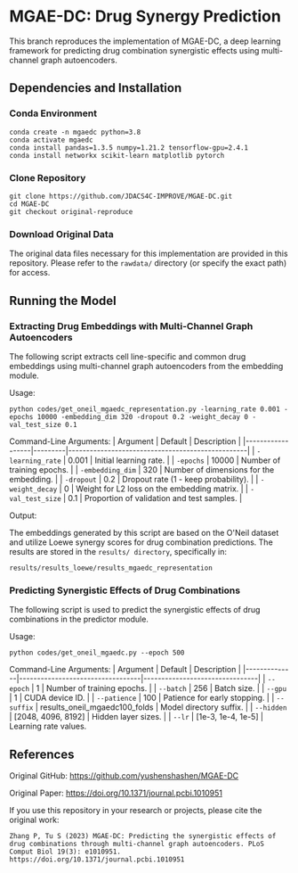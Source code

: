 # MGAE-DC: Drug Synergy Prediction
This branch reproduces the implementation of MGAE-DC, a deep learning framework for predicting drug combination synergistic effects using multi-channel graph autoencoders.

## Dependencies and Installation
### Conda Environment
```
conda create -n mgaedc python=3.8
conda activate mgaedc
conda install pandas=1.3.5 numpy=1.21.2 tensorflow-gpu=2.4.1
conda install networkx scikit-learn matplotlib pytorch
```

### Clone Repository
```
git clone https://github.com/JDACS4C-IMPROVE/MGAE-DC.git
cd MGAE-DC
git checkout original-reproduce
```

### Download Original Data

The original data files necessary for this implementation are provided in this repository. Please refer to the `rawdata/` directory (or specify the exact path) for access.

## Running the Model

### Extracting Drug Embeddings with Multi-Channel Graph Autoencoders

The following script extracts cell line-specific and common drug embeddings using multi-channel graph autoencoders from the embedding module.

Usage:
```
python codes/get_oneil_mgaedc_representation.py -learning_rate 0.001 -epochs 10000 -embedding_dim 320 -dropout 0.2 -weight_decay 0 -val_test_size 0.1
```  

Command-Line Arguments:
| Argument          | Default  | Description                                      |
|------------------|---------|--------------------------------------------------|
| `-learning_rate` | 0.001   | Initial learning rate.                           |
| `-epochs`        | 10000   | Number of training epochs.                       |
| `-embedding_dim` | 320     | Number of dimensions for the embedding.          |
| `-dropout`       | 0.2     | Dropout rate (1 - keep probability).             |
| `-weight_decay`  | 0       | Weight for L2 loss on the embedding matrix.      |
| `-val_test_size` | 0.1     | Proportion of validation and test samples.       |


Output: 

The embeddings generated by this script are based on the O'Neil dataset and utilize Loewe synergy scores for drug combination predictions. The results are stored in the `results/ directory`, specifically in:

```
results/results_loewe/results_mgaedc_representation
```

### Predicting Synergistic Effects of Drug Combinations

The following script is used to predict the synergistic effects of drug combinations in the predictor module.

Usage:
```
python codes/get_oneil_mgaedc.py --epoch 500
```

Command-Line Arguments:
| Argument      | Default                          | Description                    |
|--------------|----------------------------------|--------------------------------|
| `--epoch`    | 1                                | Number of training epochs.     |
| `--batch`    | 256                              | Batch size.                    |
| `--gpu`      | 1                                | CUDA device ID.                |
| `--patience` | 100                              | Patience for early stopping.   |
| `--suffix`   | results_oneil_mgaedc100_folds  | Model directory suffix.        |
| `--hidden`   | [2048, 4096, 8192]            | Hidden layer sizes.            |
| `--lr`       | [1e-3, 1e-4, 1e-5]             | Learning rate values.    


## References

Original GitHub: https://github.com/yushenshashen/MGAE-DC

Original Paper: https://doi.org/10.1371/journal.pcbi.1010951

If you use this repository in your research or projects, please cite the original work:
```   
Zhang P, Tu S (2023) MGAE-DC: Predicting the synergistic effects of drug combinations through multi-channel graph autoencoders. PLoS Comput Biol 19(3): e1010951. https://doi.org/10.1371/journal.pcbi.1010951
```
